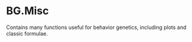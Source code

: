# BG.Misc
 Contains many functions useful for behavior genetics, including plots and classic formulae.
